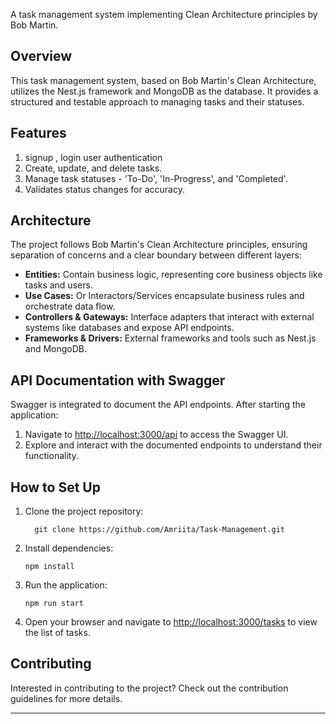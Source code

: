 A task management system implementing Clean Architecture principles by Bob Martin.

## Overview
This task management system, based on Bob Martin's Clean Architecture, utilizes the Nest.js framework and MongoDB as the database. It provides a structured and testable approach to managing tasks and their statuses.

## Features

1. signup , login user authentication
2. Create, update, and delete tasks.
3. Manage task statuses - 'To-Do', 'In-Progress', and 'Completed'.
4. Validates status changes for accuracy.

## Architecture

The project follows Bob Martin's Clean Architecture principles, ensuring separation of concerns and a clear boundary between different layers:

- **Entities:** Contain business logic, representing core business objects like tasks and users.
- **Use Cases:** Or Interactors/Services encapsulate business rules and orchestrate data flow.
- **Controllers & Gateways:** Interface adapters that interact with external systems like databases and expose API endpoints.
- **Frameworks & Drivers:** External frameworks and tools such as Nest.js and MongoDB.

## API Documentation with Swagger
Swagger is integrated to document the API endpoints. After starting the application:
1. Navigate to [http://localhost:3000/api](http://localhost:3000/api) to access the Swagger UI.
2. Explore and interact with the documented endpoints to understand their functionality.

## How to Set Up

1. Clone the project repository:
    ```
      git clone https://github.com/Amriita/Task-Management.git
    ```

2. Install dependencies:
    ```
    npm install
    ```

3. Run the application:
    ```
    npm run start
    ```

4. Open your browser and navigate to [http://localhost:3000/tasks](http://localhost:3000/tasks) to view the list of tasks.

## Contributing

Interested in contributing to the project? Check out the contribution guidelines for more details.

---
